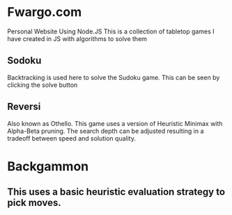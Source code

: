 # Fwargo.com
Personal Website Using Node.JS
This is a collection of tabletop games I have created in JS with algorithms to solve them

## Sodoku
Backtracking is used here to solve the Sudoku game. This can be seen by clicking the solve button

## Reversi
Also known as Othello. This game uses a version of Heuristic Minimax with Alpha-Beta pruning. The search depth can be adjusted resulting in a tradeoff between speed and solution quality. 

# Backgammon
## This uses a basic heuristic evaluation strategy to pick moves. 
